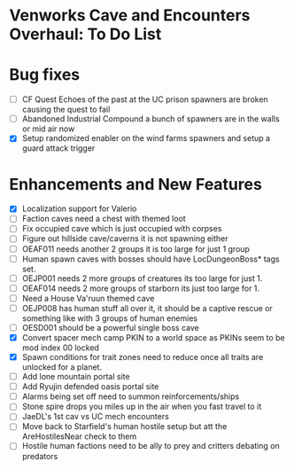 # Venworks Cave and Encounters Overhaul: To Do List

# Bug fixes
- [ ] CF Quest Echoes of the past at the UC prison spawners are broken causing the quest to fail
- [ ] Abandoned Industrial Compound a bunch of spawners are in the walls or mid air now
- [X] Setup randomized enabler on the wind farms spawners and setup a guard attack trigger

# Enhancements and New Features
- [X] Localization support for Valerio
- [ ] Faction caves need a chest with themed loot
- [ ] Fix occupied cave which is just occupied with corpses
- [ ] Figure out hillside cave/caverns it is not spawning either
- [ ] OEAF011 needs another 2 groups it is too large for just 1 group
- [ ] Human spawn caves with bosses should have LocDungeonBoss* tags set.
- [ ] OEJP001 needs 2 more groups of creatures its too large for just 1.
- [ ] OEAF014 needs 2 more groups of starborn its just too large for 1.
- [ ] Need a House Va'ruun themed cave
- [ ] OEJP008 has human stuff all over it, it should be a captive rescue or something like with 3 groups of human enemies
- [ ] OESD001 should be a powerful single boss cave
- [X] Convert spacer mech camp PKIN to a world space as PKINs seem to be mod index 00 locked
- [X] Spawn conditions for trait zones need to reduce once all traits are unlocked for a planet.
- [ ] Add lone mountain portal site
- [ ] Add Ryujin defended oasis portal site 
- [ ] Alarms being set off need to summon reinforcements/ships
- [ ] Stone spire drops you miles up in the air when you fast travel to it
- [ ] JaeDL's 1st cav vs UC mech encounters
- [ ] Move back to Starfield's human hostile setup but att the AreHostilesNear check to them 
- [ ] Hostile human factions need to be ally to prey and critters debating on predators